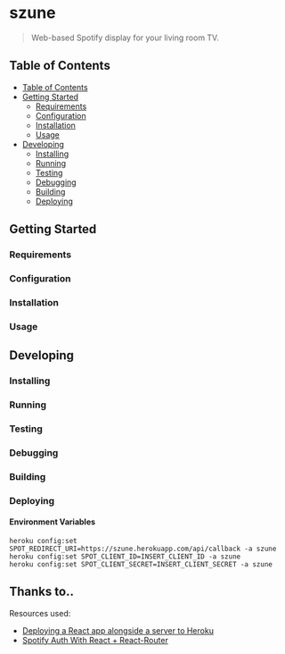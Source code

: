 # szune
> Web-based Spotify display for your living room TV.

## Table of Contents

- [Table of Contents](#table-of-contents)
- [Getting Started](#getting-started)
    - [Requirements](#requirements)
    - [Configuration](#configuration)
    - [Installation](#installation)
    - [Usage](#usage)
- [Developing](#developing)
    - [Installing](#installing)
    - [Running](#running)
    - [Testing](#testing)
    - [Debugging](#debugging)
    - [Building](#building)
    - [Deploying](#deploying)

## Getting Started

### Requirements

### Configuration

### Installation

### Usage

## Developing

### Installing

### Running

### Testing

### Debugging

### Building

### Deploying

#### Environment Variables

```
heroku config:set SPOT_REDIRECT_URI=https://szune.herokuapp.com/api/callback -a szune
heroku config:set SPOT_CLIENT_ID=INSERT_CLIENT_ID -a szune
heroku config:set SPOT_CLIENT_SECRET=INSERT_CLIENT_SECRET -a szune
```

## Thanks to..

Resources used:

* [Deploying a React app alongside a server to Heroku](https://www.fullstackreact.com/articles/deploying-a-react-app-with-a-server/)
* [Spotify Auth With React + React-Router](https://github.com/kauffecup/spotify-react-router-auth)
 
